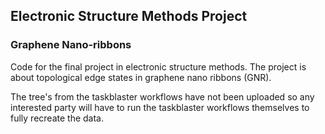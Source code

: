 ## Electronic Structure Methods Project

### Graphene Nano-ribbons

Code for the final project in electronic structure methods. The project is about topological edge states in graphene nano ribbons (GNR).

The tree's from the taskblaster workflows have not been uploaded so any interested party will have to run the taskblaster workflows themselves to fully recreate the data.
